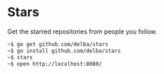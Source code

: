 # Stars

Get the starred repositories from people you follow.

```bash
~$ go get github.com/delba/stars
~$ go install github.com/delba/stars
~$ stars
~$ open http://localhost:8080/
```
